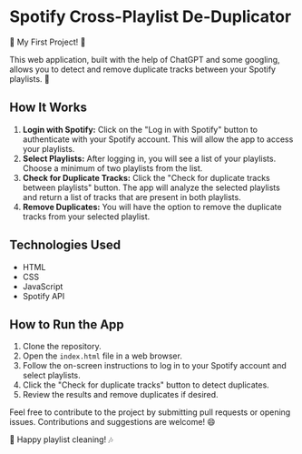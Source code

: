 # Spotify Cross-Playlist De-Duplicator

🎵 My First Project! 🚀

This web application, built with the help of ChatGPT and some googling, allows you to detect and remove duplicate tracks between your Spotify playlists. 🎉

## How It Works

1. **Login with Spotify:** Click on the "Log in with Spotify" button to authenticate with your Spotify account. This will allow the app to access your playlists.
2. **Select Playlists:** After logging in, you will see a list of your playlists. Choose a minimum of two playlists from the list.
3. **Check for Duplicate Tracks:** Click the "Check for duplicate tracks between playlists" button. The app will analyze the selected playlists and return a list of tracks that are present in both playlists.
4. **Remove Duplicates:** You will have the option to remove the duplicate tracks from your selected playlist.

## Technologies Used

- HTML
- CSS
- JavaScript
- Spotify API

## How to Run the App

1. Clone the repository.
2. Open the `index.html` file in a web browser.
3. Follow the on-screen instructions to log in to your Spotify account and select playlists.
4. Click the "Check for duplicate tracks" button to detect duplicates.
5. Review the results and remove duplicates if desired.

Feel free to contribute to the project by submitting pull requests or opening issues. Contributions and suggestions are welcome! 😄

🎵 Happy playlist cleaning! 🎶
